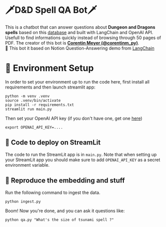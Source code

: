 # 🗡️D&D Spell QA Bot🗡️

This is a chatbot that can answer questions about **Dungeon and Dragons spells** based on this [database](https://www.aidedd.org/dnd-filters/spells-5e.php) and built with LangChain and OpenAI API. Usefull to find informations quickly instead of browsing through 50 pages of PDF.
The creator of this bot is **[Corentin Meyer (@corentinm_py)](https://twitter.com/corentinm_py)**.  
💪 This bot it based on Notion Question-Answering demo from [LangChain](https://github.com/hwchase17/langchain)

# 🌲 Environment Setup

In order to set your environment up to run the code here, first install all requirements and then launch streamlit app:

```shell
python -m venv .venv
source .venv/bin/activate
pip install -r requirements.txt
streamlit run main.py
```

Then set your OpenAI API key (if you don't have one, get one [here](https://beta.openai.com/playground))

```shell
export OPENAI_API_KEY=....
```

## 🚀 Code to deploy on StreamLit

The code to run the StreamLit app is in `main.py`.
Note that when setting up your StreamLit app you should make sure to add `OPENAI_API_KEY` as a secret environment variable.

## 🧑 Reproduce the embedding and stuff

Run the following command to ingest the data.

```shell
python ingest.py
```

Boom! Now you're done, and you can ask it questions like:

```shell
python qa.py "What's the size of tsunami spell ?"
```
